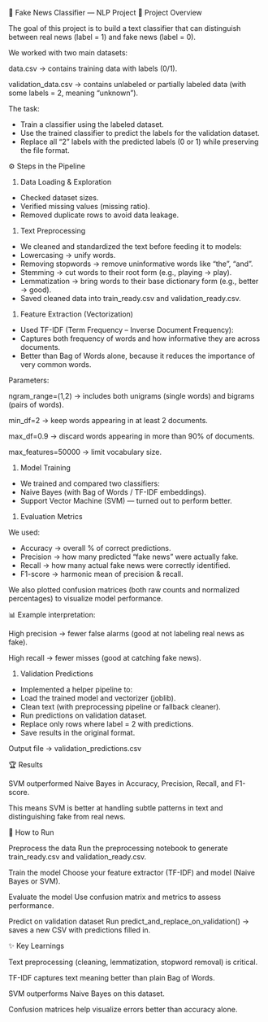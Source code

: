 📰 Fake News Classifier — NLP Project 📌 Project Overview

The goal of this project is to build a text classifier that can distinguish between real news (label = 1) and fake news (label = 0).

We worked with two main datasets:

data.csv → contains training data with labels (0/1).

validation_data.csv → contains unlabeled or partially labeled data (with some labels = 2, meaning “unknown”).

The task:

- Train a classifier using the labeled dataset.
- Use the trained classifier to predict the labels for the validation dataset.
- Replace all “2” labels with the predicted labels (0 or 1) while preserving the file format.

⚙️ Steps in the Pipeline

1. Data Loading & Exploration
- Checked dataset sizes.
- Verified missing values (missing ratio).
- Removed duplicate rows to avoid data leakage.
1. Text Preprocessing
- We cleaned and standardized the text before feeding it to models:
- Lowercasing → unify words.
- Removing stopwords → remove uninformative words like “the”, “and”.
- Stemming → cut words to their root form (e.g., playing → play).
- Lemmatization → bring words to their base dictionary form (e.g., better → good).
- Saved cleaned data into train_ready.csv and validation_ready.csv.
1. Feature Extraction (Vectorization)
- Used TF-IDF (Term Frequency – Inverse Document Frequency):
- Captures both frequency of words and how informative they are across documents.
- Better than Bag of Words alone, because it reduces the importance of very common words.

Parameters:

ngram_range=(1,2) → includes both unigrams (single words) and bigrams (pairs of words).

min_df=2 → keep words appearing in at least 2 documents.

max_df=0.9 → discard words appearing in more than 90% of documents.

max_features=50000 → limit vocabulary size.

1. Model Training
- We trained and compared two classifiers:
- Naive Bayes (with Bag of Words / TF-IDF embeddings).
- Support Vector Machine (SVM) — turned out to perform better.
1. Evaluation Metrics

We used:

- Accuracy → overall % of correct predictions.
- Precision → how many predicted “fake news” were actually fake.
- Recall → how many actual fake news were correctly identified.
- F1-score → harmonic mean of precision & recall.

We also plotted confusion matrices (both raw counts and normalized percentages) to visualize model performance.

📊 Example interpretation:

High precision → fewer false alarms (good at not labeling real news as fake).

High recall → fewer misses (good at catching fake news).

1. Validation Predictions
- Implemented a helper pipeline to:
- Load the trained model and vectorizer (joblib).
- Clean text (with preprocessing pipeline or fallback cleaner).
- Run predictions on validation dataset.
- Replace only rows where label = 2 with predictions.
- Save results in the original format.

Output file → validation_predictions.csv

🏆 Results

SVM outperformed Naive Bayes in Accuracy, Precision, Recall, and F1-score.

This means SVM is better at handling subtle patterns in text and distinguishing fake from real news.

🚀 How to Run

Preprocess the data Run the preprocessing notebook to generate train_ready.csv and validation_ready.csv.

Train the model Choose your feature extractor (TF-IDF) and model (Naive Bayes or SVM).

Evaluate the model Use confusion matrix and metrics to assess performance.

Predict on validation dataset Run predict_and_replace_on_validation() → saves a new CSV with predictions filled in.

✨ Key Learnings

Text preprocessing (cleaning, lemmatization, stopword removal) is critical.

TF-IDF captures text meaning better than plain Bag of Words.

SVM outperforms Naive Bayes on this dataset.

Confusion matrices help visualize errors better than accuracy alone.
